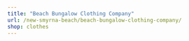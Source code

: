```yaml
---
title: "Beach Bungalow Clothing Company"
url: /new-smyrna-beach/beach-bungalow-clothing-company/
shop: clothes
---
```

